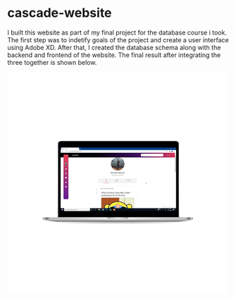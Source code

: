 # cascade-website

I built this website as part of my final project for the database course i took. The first step was to indetify goals of the project and create a user interface using Adobe XD. After that, I created the database schema along with the backend and frontend of the website. The final result after integrating the three together is shown below.


<img src="https://github.com/ahmed-dys99/cascade-website/blob/main/demo2.gif"/>

